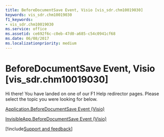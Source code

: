 ```yaml
---
title: BeforeDocumentSave Event, Visio [vis_sdr.chm10019030]
keywords: vis_sdr.chm10019030
f1_keywords:
- vis_sdr.chm10019030
ms.service: office
ms.assetid: ce692f6c-c0eb-47d0-a685-c54c0941cf68
ms.date: 06/08/2017
ms.localizationpriority: medium
---
```



# BeforeDocumentSave Event, Visio [vis_sdr.chm10019030]

Hi there! You have landed on one of our F1 Help redirector pages. Please select the topic you were looking for below.

[Application.BeforeDocumentSave Event (Visio)](https://msdn.microsoft.com/library/d5d159fb-52e8-2308-6cc2-3b5b4f82fabb%28Office.15%29.aspx)

[InvisibleApp.BeforeDocumentSave Event (Visio)](https://msdn.microsoft.com/library/ee26b9d4-6945-25d7-559b-d7e9672f252d%28Office.15%29.aspx)

[!include[Support and feedback](~/includes/feedback-boilerplate.md)]